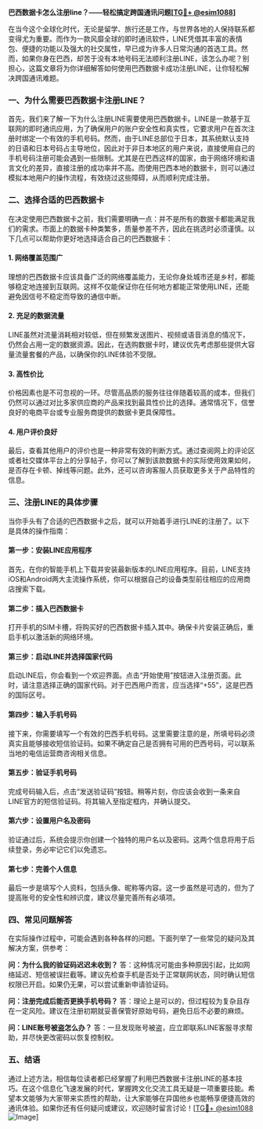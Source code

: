 **巴西数据卡怎么注册line？——轻松搞定跨国通讯问题[[TG💪+ @esim1088](https://t.me/s/esim1088)]**

在当今这个全球化时代，无论是留学、旅行还是工作，与世界各地的人保持联系都变得尤为重要。而作为一款风靡全球的即时通讯软件，LINE凭借其丰富的表情包、便捷的功能以及强大的社交属性，早已成为许多人日常沟通的首选工具。然而，如果你身在巴西，却苦于没有本地号码无法顺利注册LINE，该怎么办呢？别担心，这篇文章将为你详细解答如何使用巴西数据卡成功注册LINE，让你轻松解决跨国通讯难题。

### 一、为什么需要巴西数据卡注册LINE？

首先，我们来了解一下为什么注册LINE需要使用巴西数据卡。LINE是一款基于互联网的即时通讯应用，为了确保用户的账户安全性和真实性，它要求用户在首次注册时绑定一个有效的手机号码。然而，由于LINE总部位于日本，其系统默认支持的日语和日本号码占主导地位，因此对于非日本地区的用户来说，直接使用自己的手机号码注册可能会遇到一些限制。尤其是在巴西这样的国家，由于网络环境和语言文化的差异，直接注册的成功率并不高。而使用巴西本地的数据卡，则可以通过模拟本地用户的操作流程，有效绕过这些障碍，从而顺利完成注册。

### 二、选择合适的巴西数据卡

在决定使用巴西数据卡之前，我们需要明确一点：并不是所有的数据卡都能满足我们的需求。市面上的数据卡种类繁多，质量参差不齐，因此在挑选时必须谨慎。以下几点可以帮助你更好地选择适合自己的巴西数据卡：

#### 1. 网络覆盖范围广
理想的巴西数据卡应该具备广泛的网络覆盖能力，无论你身处城市还是乡村，都能够稳定地连接到互联网。这样不仅能保证你在任何地方都能正常使用LINE，还能避免因信号不稳定而导致的通信中断。

#### 2. 充足的数据流量
LINE虽然对流量消耗相对较低，但在频繁发送图片、视频或语音消息的情况下，仍然会占用一定的数据资源。因此，在选购数据卡时，建议优先考虑那些提供大容量流量套餐的产品，以确保你的LINE体验不受限。

#### 3. 高性价比
价格因素也是不可忽视的一环。尽管高品质的服务往往伴随着较高的成本，但我们仍然可以通过对比多家供应商的产品来找到最具性价比的选择。通常情况下，信誉良好的电商平台或专业服务商提供的数据卡更具保障性。

#### 4. 用户评价良好
最后，查看其他用户的评价也是一种非常有效的判断方式。通过查阅网上的评论区或者社交媒体平台上的分享帖子，你可以了解到该款数据卡的实际使用效果如何，是否存在卡顿、掉线等问题。此外，还可以咨询客服人员获取更多关于产品特性的信息。

### 三、注册LINE的具体步骤

当你手头有了合适的巴西数据卡之后，就可以开始着手进行LINE的注册了。以下是具体的操作指南：

#### 第一步：安装LINE应用程序
首先，在你的智能手机上下载并安装最新版本的LINE应用程序。目前，LINE支持iOS和Android两大主流操作系统，你可以根据自己的设备类型前往相应的应用商店搜索下载。

#### 第二步：插入巴西数据卡
打开手机的SIM卡槽，将购买好的巴西数据卡插入其中。确保卡片安装正确后，重启手机以激活新的网络环境。

#### 第三步：启动LINE并选择国家代码
启动LINE后，你会看到一个欢迎界面。点击“开始使用”按钮进入注册页面。此时，请注意选择正确的国家代码。对于巴西用户而言，应当选择“+55”，这是巴西的国际区号。

#### 第四步：输入手机号码
接下来，你需要填写一个有效的巴西手机号码。这里需要注意的是，所填号码必须真实且能够接收短信验证码。如果不确定自己是否拥有可用的巴西号码，可以联系当地的电信运营商咨询相关信息。

#### 第五步：验证手机号码
完成号码输入后，点击“发送验证码”按钮。稍等片刻，你应该会收到一条来自LINE官方的短信验证码。将其输入至指定框内，并确认提交。

#### 第六步：设置用户名及密码
验证通过后，系统会提示你创建一个独特的用户名以及密码。这两个信息将用于后续登录，务必牢记它们以免遗忘。

#### 第七步：完善个人信息
最后一步是填写个人资料，包括头像、昵称等内容。这一步虽然是可选的，但为了提高账号的安全性和辨识度，建议尽量完善所有必填项。

### 四、常见问题解答

在实际操作过程中，可能会遇到各种各样的问题。下面列举了一些常见的疑问及其解决方案，供参考：

**问：为什么我的验证码迟迟未收到？**
答：这种情况可能由多种原因引起，比如网络延迟、短信被误拦截等。建议先检查手机是否处于正常联网状态，同时确认短信权限已开启。如果仍无果，可以尝试重新申请验证码。

**问：注册完成后能否更换手机号码？**
答：理论上是可以的，但过程较为复杂且存在一定风险。建议在注册初期就妥善保管好原始号码，避免日后不必要的麻烦。

**问：LINE账号被盗怎么办？**
答：一旦发现账号被盗，应立即联系LINE客服寻求帮助，并尽快更改密码以恢复控制权。

### 五、结语

通过上述方法，相信每位读者都已经掌握了利用巴西数据卡注册LINE的基本技巧。在这个信息化飞速发展的时代，掌握跨文化交流工具无疑是一项重要技能。希望本文能够为大家带来实质性的帮助，让大家能够在异国他乡也能畅享便捷高效的通讯体验。如果你还有任何疑问或建议，欢迎随时留言讨论！[[TG💪+ @esim1088](https://t.me/s/esim1088) ![Image](https://i.postimg.cc/4NQfJmqS/Snipaste-2025-05-13-00-14-12.png)]